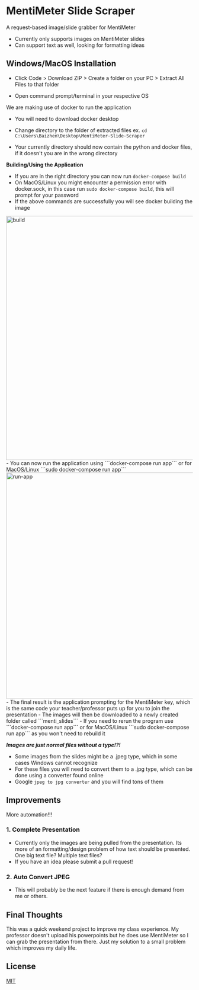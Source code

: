 # MentiMeter Slide Scraper

A request-based image/slide grabber for MentiMeter

- Currently only supports images on MentiMeter slides 
- Can support text as well, looking for formatting ideas


## Windows/MacOS Installation

 - Click Code > Download ZIP > Create a folder on your PC > Extract All Files to that folder

 - Open command prompt/terminal in your respective OS

We are making use of docker to run the application 

 - You will need to download docker desktop

 - Change directory to the folder of extracted files ex. ```cd C:\Users\Baizhen\Desktop\MentiMeter-Slide-Scraper```

 - Your currently directory should now contain the python and docker files, if it doesn't you are in the wrong directory
 
**Building/Using the Application** 

 - If you are in the right directory you can now run ```docker-compose build```
 - On MacOS/Linux you might encounter a permission error with docker.sock, in this case run ```sudo docker-compose build```, this will prompt for your password
 - If the above commands are successfully you will see docker building the image
<img width="659" alt="build" src="https://user-images.githubusercontent.com/62679957/162652226-2c89d119-6980-45d0-83de-7dd72afc40ae.png">
 - You can now run the application using ```docker-compose run app``` or for MacOS/Linux ```sudo docker-compose run app```
<img width="611" alt="run-app" src="https://user-images.githubusercontent.com/62679957/162652274-4e76f4da-ee56-4d0c-96df-98dc5c68f428.png">
 - The final result is the application prompting for the MentiMeter key, which is the same code your teacher/professor puts up for you to join the presentation
 - The images will then be downloaded to a newly created folder called ```menti_slides```
 - If you need to rerun the program use ```docker-compose run app``` or for MacOS/Linux ```sudo docker-compose run app``` as you won't need to rebuild it

***Images are just normal files without a type!?!***
 - Some images from the slides might be a .jpeg type, which in some cases Windows cannot recognize 
 - For these files you will need to convert them to a .jpg type, which can be done using a converter found online
 - Google ```jpeg to jpg converter``` and you will find tons of them

## Improvements 
More automation!!!

### 1. Complete Presentation
 - Currently only the images are being pulled from the presentation. Its more of an formatting/design problem of how text should be presented. One big text file? Multiple text files?
 - If you have an idea please submit a pull request!
 
### 2. Auto Convert JPEG
 - This will probably be the next feature if there is enough demand from me or others. 

## Final Thoughts 
This was a quick weekend project to improve my class experience. My professor doesn't upload his powerpoints but he does use MentiMeter so I can grab the presentation from there. Just my solution to a small problem which improves my daily life.

## License
[MIT](https://choosealicense.com/licenses/mit/)
